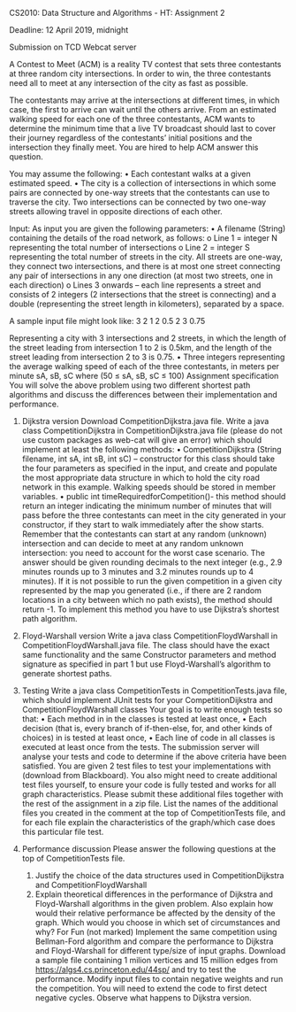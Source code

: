 CS2010: Data Structure and Algorithms - HT: Assignment 2

Deadline: 12 April 2019, midnight

Submission on TCD Webcat server

A Contest to Meet (ACM) is a reality TV contest that sets three contestants at three random city
intersections. In order to win, the three contestants need all to meet at any intersection of the city as
fast as possible.

The contestants may arrive at the intersections at different times, in which case, the first to arrive
can wait until the others arrive.
From an estimated walking speed for each one of the three contestants, ACM wants to determine the
minimum time that a live TV broadcast should last to cover their journey regardless of the contestants’
initial positions and the intersection they finally meet. You are hired to help ACM answer this question.

You may assume the following:
• Each contestant walks at a given estimated speed.
• The city is a collection of intersections in which some pairs are connected by one-way streets
that the contestants can use to traverse the city. Two intersections can be connected by two
one-way streets allowing travel in opposite directions of each other.

Input:
As input you are given the following parameters:
• A filename (String) containing the details of the road network, as follows:
o Line 1 = integer N representing the total number of intersections
o Line 2 = integer S representing the total number of streets in the city. All streets are
one-way, they connect two intersections, and there is at most one street
connecting any pair of intersections in any one direction (at most two streets, one
in each direction)
o Lines 3 onwards – each line represents a street and consists of 2 integers (2
intersections that the street is connecting) and a double (representing the street
length in kilometers), separated by a space.

A sample input file might look like:
3
2
1 2 0.5
2 3 0.75

Representing a city with 3 intersections and 2 streets, in which the length of the
street leading from intersection 1 to 2 is 0.5km, and the length of the street leading
from intersection 2 to 3 is 0.75.
• Three integers representing the average walking speed of each of the three contestants, in
meters per minute sA, sB, sC where (50 ≤ sA, sB, sC ≤ 100)
Assignment specification
You will solve the above problem using two different shortest path algorithms and discuss the
differences between their implementation and performance.

1. Dijkstra version
Download CompetitionDijkstra.java file.
Write a java class CompetitionDijkstra in CompetitionDijkstra.java file (please do not use custom
packages as web-cat will give an error) which should implement at least the following methods:
• CompetitionDijkstra (String filename, int sA, int sB, int sC) – constructor for this class should
take the four parameters as specified in the input, and create and populate the most
appropriate data structure in which to hold the city road network in this example. Walking
speeds should be stored in member variables.
• public int timeRequiredforCompetition()- this method should return an integer indicating
the minimum number of minutes that will pass before the three contestants can meet in the
city generated in your constructor, if they start to walk immediately after the show starts.
Remember that the contestants can start at any random (unknown) intersection and can
decide to meet at any random unknown intersection: you need to account for the worst case
scenario. The answer should be given rounding decimals to the next integer (e.g., 2.9
minutes rounds up to 3 minutes and 3.2 minutes rounds up to 4 minutes). If it is not possible
to run the given competition in a given city represented by the map you generated (i.e., if 
there are 2 random locations in a city between which no path exists), the method should
return -1. To implement this method you have to use Dijkstra’s shortest path algorithm.


2. Floyd-Warshall version
Write a java class CompetitionFloydWarshall in CompetitionFloydWarshall.java file. The class should
have the exact same functionality and the same Constructor parameters and method signature as
specified in part 1 but use Floyd-Warshall’s algorithm to generate shortest paths.


3. Testing
Write a java class CompetitionTests in CompetitionTests.java file, which should implement JUnit
tests for your CompetitionDijkstra and CompetitionFloydWarshall classes
Your goal is to write enough tests so that:
• Each method in in the classes is tested at least once,
• Each decision (that is, every branch of if-then-else, for, and other kinds of choices) in is
tested at least once,
• Each line of code in all classes is executed at least once from the tests.
The submission server will analyse your tests and code to determine if the above criteria have been
satisfied.
You are given 2 test files to test your implementations with (download from Blackboard).
You also might need to create additional test files yourself, to ensure your code is fully tested and
works for all graph characteristics. Please submit these additional files together with the rest of the
assignment in a zip file. List the names of the additional files you created in the comment at the top
of CompetitionTests file, and for each file explain the characteristics of the graph/which case does
this particular file test.


4. Performance discussion
    Please answer the following questions at the top of CompetitionTests file.
    1. Justify the choice of the data structures used in CompetitionDijkstra and
    CompetitionFloydWarshall
    2. Explain theoretical differences in the performance of Dijkstra and Floyd-Warshall algorithms
    in the given problem. Also explain how would their relative performance be affected by the
    density of the graph. Which would you choose in which set of circumstances and why? 
    For Fun (not marked)
    Implement the same competition using Bellman-Ford algorithm and compare the performance to
    Dijkstra and Floyd-Warshall for different type/size of input graphs. Download a sample file
    containing 1 milion vertices and 15 million edges from https://algs4.cs.princeton.edu/44sp/ and try
    to test the performance. Modify input files to contain negative weights and run the competition. You
    will need to extend the code to first detect negative cycles. Observe what happens to Dijkstra
    version.
